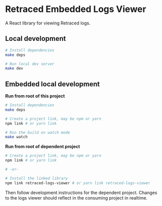 # Retraced Embedded Logs Viewer
A React library for viewing Retraced logs.

## Local development
```sh
# Install dependencies
make deps

# Run local dev server
make dev
```

## Embedded local development
**Run from root of this project**
```sh
# Install dependencies
make deps

# Create a project link, may be npm or yarn
npm link # or yarn link

# Run the build on watch mode
make watch
```

**Run from root of dependent project**
```sh
# Create a project link, may be npm or yarn
npm link # or yarn link

# -or-

# Install the linked library
npm link retraced-logs-viewer # or yarn link retraced-logs-viewer
```

Then follow development instructions for the dependent project. Changes to the logs viewer should reflect in the consuming project in realtime.
